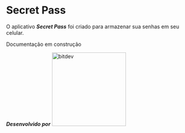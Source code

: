 # Secret Pass

O aplicativo ***Secret Pass*** foi criado para armazenar sua senhas em seu celular.

Documentação em construção

***Desenvolvido por***
<a href="http://bitdev.com.br/">
<img src="http://bitdev.com.br/bitdev.png" alt="bitdev" style="width:200px;"/></a>